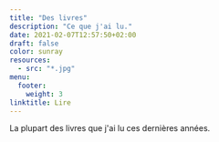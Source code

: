 ```yaml
---
title: "Des livres"
description: "Ce que j'ai lu."
date: 2021-02-07T12:57:50+02:00
draft: false
color: sunray
resources:
  - src: "*.jpg"
menu:
  footer:
    weight: 3
linktitle: Lire
---
```


La plupart des livres que j'ai lu ces dernières années.
